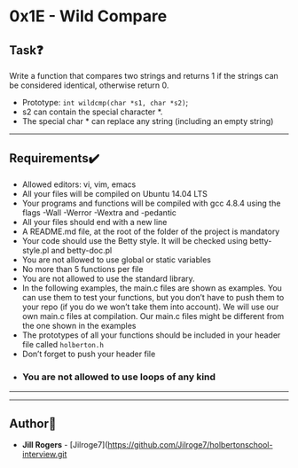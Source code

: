 # 0x1E - Wild Compare

## Task:question:
Write a function that compares two strings and returns 1 if the strings can be considered identical, otherwise return 0.

* Prototype: ```int wildcmp(char *s1, char *s2)```;
* s2 can contain the special character *.
* The special char * can replace any string (including an empty string)

---
## Requirements:heavy_check_mark:
* Allowed editors: vi, vim, emacs
* All your files will be compiled on Ubuntu 14.04 LTS
* Your programs and functions will be compiled with gcc 4.8.4 using the flags -Wall -Werror -Wextra and -pedantic
* All your files should end with a new line
* A README.md file, at the root of the folder of the project is mandatory
* Your code should use the Betty style. It will be checked using betty-style.pl and betty-doc.pl
* You are not allowed to use global or static variables
* No more than 5 functions per file
* You are not allowed to use the standard library.
* In the following examples, the main.c files are shown as examples. You can use them to test your functions, but you don’t have to push them to your repo (if you do we won’t take them into account). We will use our own main.c files at compilation. Our main.c files might be different from the one shown in the examples
* The prototypes of all your functions should be included in your header file called ```holberton.h```
* Don’t forget to push your header file
* ### You are not allowed to use loops of any kind
---
---

## Author:art:
* **Jill Rogers** - [Jilroge7](https://github.com/Jilroge7/holbertonschool-interview.git
